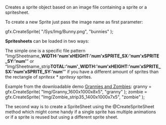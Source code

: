 Creates a sprite object based on an image file containing a sprite or a spritesheet.

To create a new Sprite just pass the image name as first parameter:

<js>gfx.CreateSprite( "/Sys/Img/Bunny.png", "bunnies" );</js>

**Spritesheets** can be loaded in two ways:

The simple one is a specific file pattern
“Img/Sheetname\_**WIDTH:'num'**x**HEIGHT:'num'**x**SPRITE\_SX:'num'**x**SPRITE\_SY:'num'**” or
“Img/Sheetname\_strip**TOTAL:'num'**\_**WIDTH:'num'**x**HEIGHT:'num'**x**SPRITE\_SX:'num'**x**SPRITE\_SY:'num'**”
if you have a different amount of sprites than the rectangle of _spritesx * spritesy_ sprites.

Example from the downloadable demo [Grannies and Zombies](https://droidscript.org):
<js>
granny = gfx.CreateSprite( "Img/Granny\_1600x1000x8x5", "granny" );
zombie = gfx.CreateSprite( "Img/Zombie\_strip35\_1400x1000x7x5", "zombie" );
</js>

The second way is to create a SpriteSheet using the @CreateSpriteSheet method which might come handy if a single sprite has multiple animations or if a sprite is reused but using a different sprite sheet.

